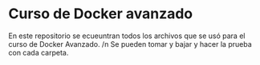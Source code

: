 # Curso de Docker avanzado

En este repositorio se ecueuntran  todos los archivos que se usó para el curso de Docker Avanzado. /n
Se pueden tomar y bajar y hacer la prueba con cada carpeta.

